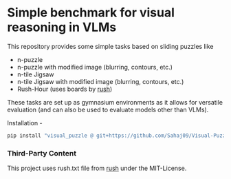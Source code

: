 # Simple benchmark for visual reasoning in VLMs

This repository provides some simple tasks based on sliding puzzles like 
- n-puzzle
- n-puzzle with modified image (blurring, contours, etc.) 
- n-tile Jigsaw
- n-tile Jigsaw with modified image (blurring, contours, etc.) 
- Rush-Hour (uses boards by [rush](https://github.com/fogleman/rush))

These tasks are set up as gymnasium environments as it allows for versatile evaluation (and can also be used to evaluate models other than VLMs).

Installation -

```bash
pip install "visual_puzzle @ git+https://github.com/Sahaj09/Visual-Puzzles.git@main"
```


### Third-Party Content
This project uses rush.txt file from [rush](https://github.com/fogleman/rush) 
under the MIT-License.
